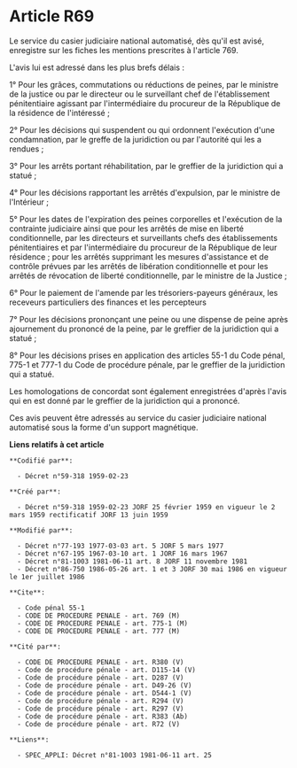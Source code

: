 # Article R69

Le service du casier judiciaire national automatisé, dès qu'il est avisé, enregistre sur les fiches les mentions prescrites à
l'article 769. 

L'avis lui est adressé dans les plus brefs délais : 

1° Pour les grâces, commutations ou réductions de peines, par le ministre de la justice ou par le directeur ou le surveillant
chef de l'établissement pénitentiaire agissant par l'intermédiaire du procureur de la République de la résidence de
l'intéressé ; 

2° Pour les décisions qui suspendent ou qui ordonnent l'exécution d'une condamnation, par le greffe de la juridiction ou par
l'autorité qui les a rendues ; 

3° Pour les arrêts portant réhabilitation, par le greffier de la juridiction qui a statué ; 

4° Pour les décisions rapportant les arrêtés d'expulsion, par le ministre de l'Intérieur ; 

5° Pour les dates de l'expiration des peines corporelles et l'exécution de la contrainte judiciaire ainsi que pour les
arrêtés de mise en liberté conditionnelle, par les directeurs et surveillants chefs des établissements pénitentiaires et par
l'intermédiaire du procureur de la République de leur résidence ; pour les arrêtés supprimant les mesures d'assistance et de
contrôle prévues par les arrêtés de libération conditionnelle et pour les arrêtés de révocation de liberté conditionnelle,
par le ministre de la Justice ; 

6° Pour le paiement de l'amende par les trésoriers-payeurs généraux, les receveurs particuliers des finances et les
percepteurs 

7° Pour les décisions prononçant une peine ou une dispense de peine après ajournement du prononcé de la peine, par le
greffier de la juridiction qui a statué ; 

8° Pour les décisions prises en application des articles 55-1 du Code pénal, 775-1 et 777-1 du Code de procédure pénale, par
le greffier de la juridiction qui a statué. 

Les homologations de concordat sont également enregistrées d'après l'avis qui en est donné par le greffier de la juridiction
qui a prononcé. 

Ces avis peuvent être adressés au service du casier judiciaire national automatisé sous la forme d'un support magnétique.

**Liens relatifs à cet article**

	**Codifié par**:

	  - Décret n°59-318 1959-02-23

	**Créé par**:

	  - Décret n°59-318 1959-02-23 JORF 25 février 1959 en vigueur le 2 mars 1959 rectificatif JORF 13 juin 1959

	**Modifié par**:

	  - Décret n°77-193 1977-03-03 art. 5 JORF 5 mars 1977
	  - Décret n°67-195 1967-03-10 art. 1 JORF 16 mars 1967
	  - Décret n°81-1003 1981-06-11 art. 8 JORF 11 novembre 1981
	  - Décret n°86-750 1986-05-26 art. 1 et 3 JORF 30 mai 1986 en vigueur le 1er juillet 1986

	**Cite**:

	  - Code pénal 55-1
	  - CODE DE PROCEDURE PENALE - art. 769 (M)
	  - CODE DE PROCEDURE PENALE - art. 775-1 (M)
	  - CODE DE PROCEDURE PENALE - art. 777 (M)

	**Cité par**:

	  - CODE DE PROCEDURE PENALE - art. R380 (V)
	  - Code de procédure pénale - art. D115-14 (V)
	  - Code de procédure pénale - art. D287 (V)
	  - Code de procédure pénale - art. D49-26 (V)
	  - Code de procédure pénale - art. D544-1 (V)
	  - Code de procédure pénale - art. R294 (V)
	  - Code de procédure pénale - art. R297 (V)
	  - Code de procédure pénale - art. R383 (Ab)
	  - Code de procédure pénale - art. R72 (V)

	**Liens**:

	  - SPEC_APPLI: Décret n°81-1003 1981-06-11 art. 25
